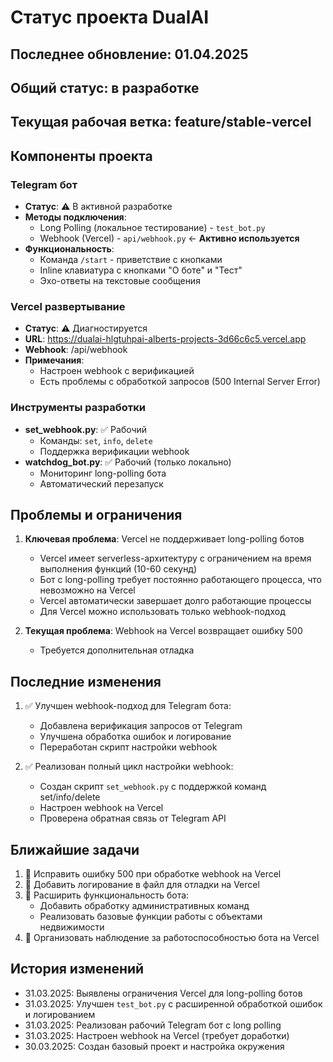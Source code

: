 # Статус проекта DualAI

## Последнее обновление: 01.04.2025

## Общий статус: в разработке

## Текущая рабочая ветка: feature/stable-vercel

## Компоненты проекта

### Telegram бот
- **Статус**: ⚠️ В активной разработке
- **Методы подключения**:
  - Long Polling (локальное тестирование) - `test_bot.py`
  - Webhook (Vercel) - `api/webhook.py` ← **Активно используется**
- **Функциональность**:
  - Команда `/start` - приветствие с кнопками
  - Inline клавиатура с кнопками "О боте" и "Тест"
  - Эхо-ответы на текстовые сообщения

### Vercel развертывание
- **Статус**: ⚠️ Диагностируется
- **URL**: https://dualai-hlgtuhpai-alberts-projects-3d66c6c5.vercel.app
- **Webhook**: /api/webhook
- **Примечания**: 
  - Настроен webhook с верификацией
  - Есть проблемы с обработкой запросов (500 Internal Server Error)

### Инструменты разработки
- **set_webhook.py**: ✅ Рабочий
  - Команды: `set`, `info`, `delete`
  - Поддержка верификации webhook
- **watchdog_bot.py**: ✅ Рабочий (только локально)
  - Мониторинг long-polling бота
  - Автоматический перезапуск

## Проблемы и ограничения
1. **Ключевая проблема**: Vercel не поддерживает long-polling ботов
   - Vercel имеет serverless-архитектуру с ограничением на время выполнения функций (10-60 секунд)
   - Бот с long-polling требует постоянно работающего процесса, что невозможно на Vercel
   - Vercel автоматически завершает долго работающие процессы
   - Для Vercel можно использовать только webhook-подход

2. **Текущая проблема**: Webhook на Vercel возвращает ошибку 500
   - Требуется дополнительная отладка

## Последние изменения
1. ✅ Улучшен webhook-подход для Telegram бота:
   - Добавлена верификация запросов от Telegram
   - Улучшена обработка ошибок и логирование
   - Переработан скрипт настройки webhook

2. ✅ Реализован полный цикл настройки webhook:
   - Создан скрипт `set_webhook.py` с поддержкой команд set/info/delete
   - Настроен webhook на Vercel
   - Проверена обратная связь от Telegram API

## Ближайшие задачи
1. 🔄 Исправить ошибку 500 при обработке webhook на Vercel
2. 🔄 Добавить логирование в файл для отладки на Vercel
3. 🔄 Расширить функциональность бота:
   - Добавить обработку административных команд
   - Реализовать базовые функции работы с объектами недвижимости
4. 🔄 Организовать наблюдение за работоспособностью бота на Vercel

## История изменений
- 31.03.2025: Выявлены ограничения Vercel для long-polling ботов
- 31.03.2025: Улучшен `test_bot.py` с расширенной обработкой ошибок и логированием
- 31.03.2025: Реализован рабочий Telegram бот с long polling
- 31.03.2025: Настроен webhook на Vercel (требует доработки)
- 30.03.2025: Создан базовый проект и настройка окружения

